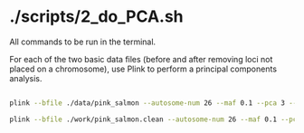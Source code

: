 # ./scripts/2_do_PCA.sh 
All commands to be run in the terminal.

For each of the two basic data files (before and after removing loci not placed on a chromosome), use Plink to perform a principal components analysis.

```bash

plink --bfile ./data/pink_salmon --autosome-num 26 --maf 0.1 --pca 3 --out ./work/pink_data.initial

plink --bfile ./work/pink_salmon.clean --autosome-num 26 --maf 0.1 --pca 3 --out ./work/pink_salmon.clean

```